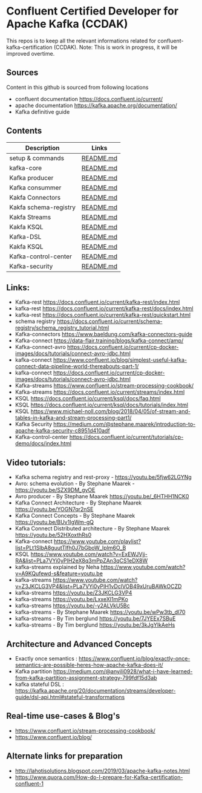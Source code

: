 # Confluent Certified Developer for Apache Kafka (CCDAK)

This repos is to keep all the relevant informations related for confluent-kafka-certification (CCDAK).
Note: This is work in progress, it will be improved overtime.

## Sources ##

Content in this github is sourced from following locations

* confluent documentation https://docs.confluent.io/current/
* apache documentation https://kafka.apache.org/documentation/
* Kafka definitive guide

## Contents ##

| Description | Links |
| ---------------- | --------------------------------------- |
| setup & commands | [README.md](./SETUP-COMMANDS-README.md) |
| kafka-core | [README.md](./KAFKA-CORE-README.md) |
| Kafka producer | [README.md](kafka-producer/README.md) |
| Kafka consummer | [README.md](kafka-consumer/README.md) |
| Kakfa Connectors | [README.md](kafka-connectors/README.md) |
| Kakfa schema-registry | [README.md](kafka-schema-registry/README.md) |
| Kakfa Streams | [README.md](kafka-streams/README.md) |
| Kakfa KSQL | [README.md](kafka-ksql/README.md) |
| Kafka-DSL | [README.md](kafka-ksql/README.md) |
| Kakfa KSQL | [README.md](kafka-ksql/README.md) |
| Kafka-control-center | [README.md](kafka-ksql/README.md) |
| Kafka-security | [README.md](kafka-ksql/README.md) |

## Links: ##

* Kafka-rest https://docs.confluent.io/current/kafka-rest/index.html
* kafka-rest https://docs.confluent.io/current/kafka-rest/docs/index.html
* kafka-rest https://docs.confluent.io/current/kafka-rest/quickstart.html
* schema registry https://docs.confluent.io/current/schema-registry/schema_registry_tutorial.html
* Kafka-connectors https://www.baeldung.com/kafka-connectors-guide
* Kafka-connect https://data-flair.training/blogs/kafka-connect/amp/
* Kafka-connect-avro https://docs.confluent.io/current/cp-docker-images/docs/tutorials/connect-avro-jdbc.html
* kafka-connect https://www.confluent.io/blog/simplest-useful-kafka-connect-data-pipeline-world-thereabouts-part-1/
* kafka-connect https://docs.confluent.io/current/cp-docker-images/docs/tutorials/connect-avro-jdbc.html
* Kafka-streams https://www.confluent.io/stream-processing-cookbook/
* Kafka-streams https://docs.confluent.io/current/streams/index.html
* KSQL https://docs.confluent.io/current/ksql/docs/faq.html
* KSQL https://docs.confluent.io/current/ksql/docs/tutorials/index.html
* KSQL https://www.michael-noll.com/blog/2018/04/05/of-stream-and-tables-in-kafka-and-stream-processing-part1/
* Kafka Security https://medium.com/@stephane.maarek/introduction-to-apache-kafka-security-c8951d410adf
* Kafka-control-center https://docs.confluent.io/current/tutorials/cp-demo/docs/index.html

## Video tutorials: ##

* Kafka schema registry and rest-proxy - https://youtu.be/5fjw62LGYNg
* Avro: schema evolution - By Stephane Maarek - https://youtu.be/SZX9DM_gyOE
* Avro producer - By Stephane Maarek https://youtu.be/_6HTHH1NCK0
* Kafka Connect Architecture - By Stephane Maarek https://youtu.be/YOGN7qr2nSE
* Kafka Connect Concepts - By Stephane Maarek https://youtu.be/BUv1IgWm-gQ
* Kafka Connect Distributed architecture - By Stephane Maarek https://youtu.be/52HXoxthRs0
* Kafka-connect https://www.youtube.com/playlist?list=PLt1SIbA8guutTlfh0J7bGboW_Iplm6O_B
* KSQL https://www.youtube.com/watch?v=ExEWJVjj-RA&list=PLa7VYi0yPIH2eX8q3mPpZAn3qCS1eDX8W
* kafka-streams explained by Neha https://www.youtube.com/watch?v=A9KQufewd-s&feature=youtu.be
* kafka-streams https://www.youtube.com/watch?v=Z3JKCLG3VP4&list=PLa7VYi0yPIH1vDclVOB49xUruBAWkOCZD
* kafka-streams https://youtu.be/Z3JKCLG3VP4
* kafka-streams https://youtu.be/LxxeXI1mPKo
* kafka-streams https://youtu.be/-y2ALVkU5Bc
* kafka-streams - By Stephane Maarek https://youtu.be/wPw3tb_dl70
* kafka-streams - By Tim berglund https://youtu.be/7JYEEx7SBuE
* kafka-streams - By Tim berglund https://youtu.be/3kJgYIkAeHs

## Architecture and Advanced Concepts ##

* Exactly once semantics : https://www.confluent.io/blog/exactly-once-semantics-are-possible-heres-how-apache-kafka-does-it/
* Kafka partition https://medium.com/@anyili0928/what-i-have-learned-from-kafka-partition-assignment-strategy-799fdf15d3ab
* kafka stateful DSL : https://kafka.apache.org/20/documentation/streams/developer-guide/dsl-api.html#stateful-transformations

## Real-time use-cases & Blog's ##

* https://www.confluent.io/stream-processing-cookbook/
* https://www.confluent.io/blog/

## Alternate links for preparation ##

* http://lahotisolutions.blogspot.com/2019/03/apache-kafka-notes.html
* https://www.quora.com/How-do-I-prepare-for-Kafka-certification-confluent-1
